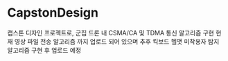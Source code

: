 # CapstonDesign 
캡스톤 디자인 프로젝트로, 군집 드론 내 CSMA/CA 및 TDMA 통신 알고리즘 구현
현재 영상 파일 전송 알고리즘 까지 업로드 되어 있으며 추후 킥보드 헬맷 미착용자 탐지 알고리즘 
구현 후 업로드 예정
